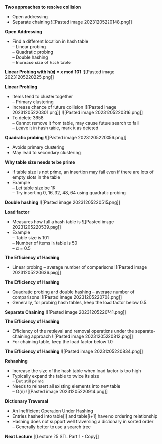 **Two approaches to resolve collision**
* Open addressing  
* Separate chaining
![[Pasted image 20231205220148.png]]

**Open Addressing**
* Find a different location in hash table  
	– Linear probing  
	– Quadratic probing  
	– Double hashing  
	– Increase size of hash table

**Linear Probing with h(x) = x mod 101**
![[Pasted image 20231205220225.png]]

**Linear Probling**
* Items tend to cluster together  
	– Primary clustering  
* Increase chance of future collision
![[Pasted image 20231205220301.png]]
![[Pasted image 20231205220316.png]]
* To delete 3658  
	– Cannot remove it from table, may cause future search to fail  
	– Leave it in hash table, mark it as deleted

**Quadratic probing**
![[Pasted image 20231205220356.png]]
* Avoids primary clustering  
* May lead to secondary clustering

**Why table size needs to be prime**
* If table size is not prime, an insertion may fail even if there are lots of empty slots in the table  
* Example  
	– Let table size be 16  
	– Try inserting 0, 16, 32, 48, 64 using quadratic probing

**Double hashing**
![[Pasted image 20231205220515.png]]

**Load factor**
* Measures how full a hash table is
![[Pasted image 20231205220539.png]]
* Example  
	– Table size is 101  
	– Number of items in table is 50  
	– α = 0.5

**The Efficiency of Hashing**
* Linear probing – average number of comparisons
![[Pasted image 20231205220636.png]]

**The Efficiency of Hashing**
* Quadratic probing and double hashing – average number of comparisons
![[Pasted image 20231205220708.png]]
* Generally, for probing hash tables, keep the load factor below 0.5.

**Separate Chaining**
![[Pasted image 20231205220741.png]]

**The Efficiency of Hashing**
* Efficiency of the retrieval and removal operations under the separate-chaining approach
![[Pasted image 20231205220812.png]]
* For chaining table, keep the load factor below 1.0

**The Efficiency of Hashing**
![[Pasted image 20231205220834.png]]

**Rehashing**
* Increase the size of the hash table when load factor is too high  
* Typically expand the table to twice its size  
	– But still prime  
* Needs to reinsert all existing elements into new table  
	– O(n)
![[Pasted image 20231205220914.png]]

**Dictionary Traversal**
* An Inefficient Operation Under Hashing  
* Entries hashed into table[i] and table[i+1] have no ordering relationship  
* Hashing does not support well traversing a dictionary in sorted order  
	– Generally better to use a search tree

**Next Lecture** 
[[Lecture 25 STL Part 1 - Copy]]

